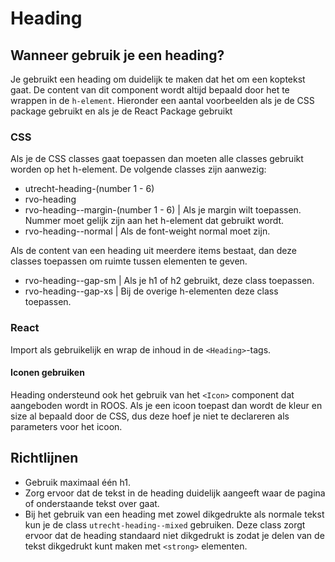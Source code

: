 # Heading

## Wanneer gebruik je een heading?

Je gebruikt een heading om duidelijk te maken dat het om een koptekst gaat. De content van dit component wordt altijd bepaald door het te wrappen in de `h-element`. Hieronder een aantal voorbeelden als je de CSS package gebruikt en als je de React Package gebruikt

### CSS

Als je de CSS classes gaat toepassen dan moeten alle classes gebruikt worden op het h-element. De volgende classes zijn aanwezig:

- utrecht-heading-(number 1 - 6)
- rvo-heading
- rvo-heading--margin-(number 1 - 6) | Als je margin wilt toepassen. Nummer moet gelijk zijn aan het h-element dat gebruikt wordt.
- rvo-heading--normal | Als de font-weight normal moet zijn.

Als de content van een heading uit meerdere items bestaat, dan deze classes toepassen om ruimte tussen elementen te geven.

- rvo-heading--gap-sm | Als je h1 of h2 gebruikt, deze class toepassen.
- rvo-heading--gap-xs | Bij de overige h-elementen deze class toepassen.

### React

Import als gebruikelijk en wrap de inhoud in de `<Heading>`-tags.

#### Iconen gebruiken

Heading ondersteund ook het gebruik van het `<Icon>` component dat aangeboden wordt in ROOS. Als je een icoon toepast dan wordt de kleur en size al bepaald door de CSS, dus deze hoef je niet te declareren als parameters voor het icoon.

## Richtlijnen

- Gebruik maximaal één h1.
- Zorg ervoor dat de tekst in de heading duidelijk aangeeft waar de pagina of onderstaande tekst over gaat.
- Bij het gebruik van een heading met zowel dikgedrukte als normale tekst kun je de class `utrecht-heading--mixed` gebruiken. Deze class zorgt ervoor dat de heading standaard niet dikgedrukt is zodat je delen van de tekst dikgedrukt kunt maken met `<strong>` elementen.
